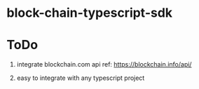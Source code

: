 # block-chain-typescript-sdk

# ToDo

1. integrate blockchain.com api
ref: https://blockchain.info/api/

2. easy to integrate with any typescript project
